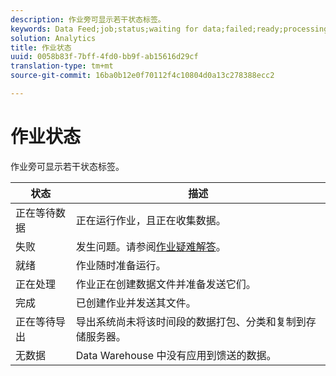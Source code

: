 ```yaml
---
description: 作业旁可显示若干状态标签。
keywords: Data Feed;job;status;waiting for data;failed;ready;processing;complete;no data
solution: Analytics
title: 作业状态
uuid: 0058b83f-7bff-4fd0-bb9f-ab15616d29cf
translation-type: tm+mt
source-git-commit: 16ba0b12e0f70112f4c10804d0a13c278388ecc2

---
```



# 作业状态

作业旁可显示若干状态标签。

| 状态 | 描述 |
|---|---|
| 正在等待数据 | 正在运行作业，且正在收集数据。 |
| 失败 | 发生问题。请参阅[作业疑难解答](/help/export/analytics-data-feed/jobs-troubleshooting.md)。 |
| 就绪 | 作业随时准备运行。 |
| 正在处理 | 作业正在创建数据文件并准备发送它们。 |
| 完成 | 已创建作业并发送其文件。 |
| 正在等待导出 | 导出系统尚未将该时间段的数据打包、分类和复制到存储服务器。 |
| 无数据 | Data Warehouse 中没有应用到馈送的数据。 |

